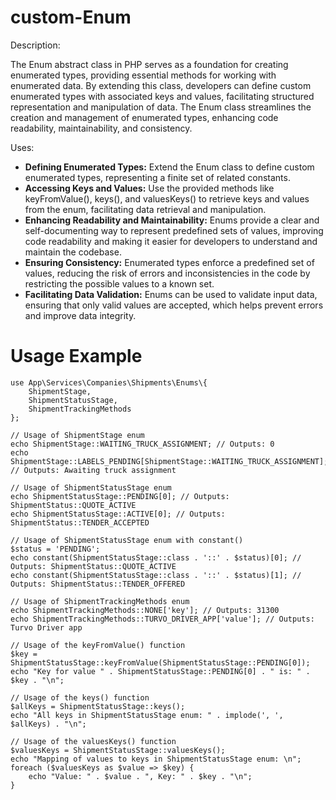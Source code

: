 # custom-Enum
Description:

The Enum abstract class in PHP serves as a foundation for creating enumerated types, providing essential methods for working with enumerated data. By extending this class, developers can define custom enumerated types with associated keys and values, facilitating structured representation and manipulation of data. The Enum class streamlines the creation and management of enumerated types, enhancing code readability, maintainability, and consistency.

Uses:

- **Defining Enumerated Types:** Extend the Enum class to define custom enumerated types, representing a finite set of related constants.
- **Accessing Keys and Values:** Use the provided methods like keyFromValue(), keys(), and valuesKeys() to retrieve keys and values from the enum, facilitating data retrieval and manipulation.
- **Enhancing Readability and Maintainability:** Enums provide a clear and self-documenting way to represent predefined sets of values, improving code readability and making it easier for developers to understand and maintain the codebase.
- **Ensuring Consistency:** Enumerated types enforce a predefined set of values, reducing the risk of errors and inconsistencies in the code by restricting the possible values to a known set.
- **Facilitating Data Validation:** Enums can be used to validate input data, ensuring that only valid values are accepted, which helps prevent errors and improve data integrity.


# Usage Example

```
use App\Services\Companies\Shipments\Enums\{
    ShipmentStage,
    ShipmentStatusStage,
    ShipmentTrackingMethods
};

// Usage of ShipmentStage enum
echo ShipmentStage::WAITING_TRUCK_ASSIGNMENT; // Outputs: 0
echo ShipmentStage::LABELS_PENDING[ShipmentStage::WAITING_TRUCK_ASSIGNMENT]; // Outputs: Awaiting truck assignment

// Usage of ShipmentStatusStage enum
echo ShipmentStatusStage::PENDING[0]; // Outputs: ShipmentStatus::QUOTE_ACTIVE
echo ShipmentStatusStage::ACTIVE[0]; // Outputs: ShipmentStatus::TENDER_ACCEPTED

// Usage of ShipmentStatusStage enum with constant()
$status = 'PENDING';
echo constant(ShipmentStatusStage::class . '::' . $status)[0]; // Outputs: ShipmentStatus::QUOTE_ACTIVE
echo constant(ShipmentStatusStage::class . '::' . $status)[1]; // Outputs: ShipmentStatus::TENDER_OFFERED

// Usage of ShipmentTrackingMethods enum
echo ShipmentTrackingMethods::NONE['key']; // Outputs: 31300
echo ShipmentTrackingMethods::TURVO_DRIVER_APP['value']; // Outputs: Turvo Driver app
```
```
// Usage of the keyFromValue() function
$key = ShipmentStatusStage::keyFromValue(ShipmentStatusStage::PENDING[0]);
echo "Key for value " . ShipmentStatusStage::PENDING[0] . " is: " . $key . "\n";

// Usage of the keys() function
$allKeys = ShipmentStatusStage::keys();
echo "All keys in ShipmentStatusStage enum: " . implode(', ', $allKeys) . "\n";

// Usage of the valuesKeys() function
$valuesKeys = ShipmentStatusStage::valuesKeys();
echo "Mapping of values to keys in ShipmentStatusStage enum: \n";
foreach ($valuesKeys as $value => $key) {
    echo "Value: " . $value . ", Key: " . $key . "\n";
}
```
